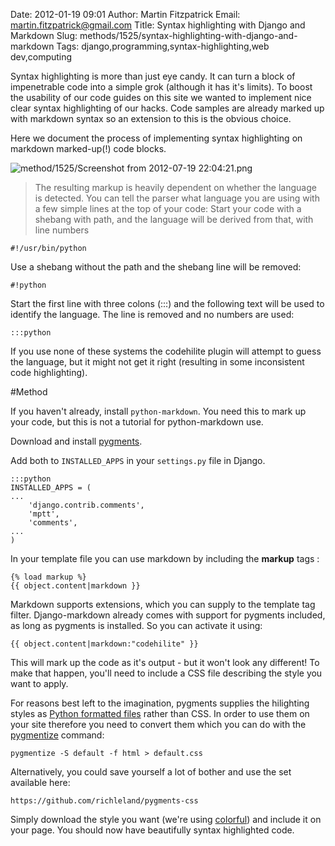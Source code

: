 Date: 2012-01-19 09:01
Author: Martin Fitzpatrick
Email: martin.fitzpatrick@gmail.com
Title: Syntax highlighting with Django and Markdown
Slug: methods/1525/syntax-highlighting-with-django-and-markdown
Tags: django,programming,syntax-highlighting,web dev,computing

Syntax highlighting is more than just eye candy. It can turn a block of impenetrable code into a simple grok (although it has it's limits). To boost the usability of our code guides on this site we wanted to implement nice clear syntax highlighting of our hacks. Code samples are already marked up with markdown syntax so an extension to this is the obvious choice.

Here we document the process of implementing syntax highlighting on markdown marked-up(!) code blocks.


![method/1525/Screenshot from 2012-07-19 22:04:21.png](/static/images/method/1525/Screenshot%20from%202012-07-19%2022%3A04%3A21.png)



>The resulting markup is heavily dependent on whether the language is detected. You can tell the parser what language you are using with a few simple lines at the top of your code:
Start your code with a shebang with path, and the language will be derived from that, with line numbers

    #!/usr/bin/python

Use a shebang without the path and the shebang line will be removed: 

    #!python

Start the first line with three colons (:::) and the following text will be used to identify the language. The line is removed and no numbers are used:

    :::python

If you use none of these systems the codehilite plugin will attempt to guess the language, but it might not get it right (resulting in some inconsistent code highlighting).





#Method

If you haven't already, install `python-markdown`. You need this to mark up your code, but this is not a tutorial for python-markdown use. 



Download and install [pygments](http://pygments.org/).



Add both to `INSTALLED_APPS` in your `settings.py` file in Django.

    :::python
    INSTALLED_APPS = (
    ...
        'django.contrib.comments',
        'mptt',
        'comments',
    ...
    )




In your template file you can use markdown by including the **markup** tags :

    {% load markup %}
    {{ object.content|markdown }}





Markdown supports extensions, which you can supply to the template tag filter. Django-markdown already comes with support for pygments included, as long as pygments is installed. So you can activate it using:

    {{ object.content|markdown:"codehilite" }}

This will mark up the code as it's output - but it won't look any different! To make that happen, you'll need to include a CSS file describing the style you want to apply.



For reasons best left to the imagination, pygments supplies the hilighting styles as  [Python formatted files](http://pygments.org/docs/styles/)  rather than CSS. In order to use them on your site therefore you need to convert them which you can do with the [pygmentize](http://pygments.org/docs/cmdline/) command:

    pygmentize -S default -f html > default.css

Alternatively, you could save yourself a lot of bother and use the set available here:

    https://github.com/richleland/pygments-css

Simply download the style you want (we're using [colorful](https://github.com/richleland/pygments-css/blob/master/colorful.css)) and include it on your page. You should now have beautifully syntax highlighted code.





